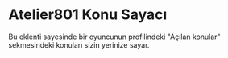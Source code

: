 # Atelier801 Konu Sayacı

Bu eklenti sayesinde bir oyuncunun profilindeki "Açılan konular" sekmesindeki konuları sizin yerinize sayar.
